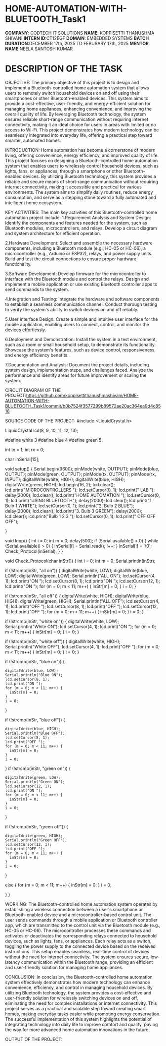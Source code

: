 # HOME-AUTOMATION-WITH-BLUETOOTH_Task1

**COMPANY**: CODTECH IT SOLUTIONS
**NAME**: KOPPISETTI THANUSHMA SHIVANI
**INTERN ID**:CT12EGF
**DOMAIN**: EMBEDDED SYSTEMS
**BATCH DURATION**:DECEMBER 17th, 2025 TO FEBURARY 17th, 2025
**MENTOR NAME**:NEELA SANTOSH KUMAR

# DESCRIPTION OF THE TASK

OBJECTIVE:
   The primary objective of this project is to design and implement a Bluetooth-controlled home automation system that allows users to remotely switch household devices on and off using their smartphones or other Bluetooth-enabled devices. This system aims to provide a cost-effective, user-friendly, and energy-efficient solution for managing home appliances, enhancing convenience, and improving the overall quality of life. By leveraging Bluetooth technology, the system ensures reliable short-range communication without requiring internet connectivity, making it an ideal choice for users in areas with limited or no access to Wi-Fi. This project demonstrates how modern technology can be seamlessly integrated into everyday life, offering a practical step toward smarter, automated homes.

INTRODUCTION:
   Home automation has become a cornerstone of modern living, offering convenience, energy efficiency, and improved quality of life. This project focuses on designing a Bluetooth-controlled home automation system that enables users to wirelessly control household devices, such as lights, fans, or appliances, through a smartphone or other Bluetooth-enabled devices. By utilizing Bluetooth technology, this system provides a reliable and secure means of short-range communication without requiring internet connectivity, making it accessible and practical for various environments. The system aims to simplify daily routines, reduce energy consumption, and serve as a stepping stone toward a fully automated and intelligent home ecosystem.

KEY ACTIVITIES:
The main key activities of this Bluetooth-controlled home automation project include:
1.Requirement Analysis and System Design:
Identify the components and features needed for the system, such as Bluetooth modules, microcontrollers, and relays.
Develop a circuit diagram and system architecture for efficient operation.

2.Hardware Development:
Select and assemble the necessary hardware components, including a Bluetooth module (e.g., HC-05 or HC-06), a microcontroller (e.g., Arduino or ESP32), relays, and power supply units.
Build and test the circuit connections to ensure proper hardware functionality.

3.Software Development:
Develop firmware for the microcontroller to interface with the Bluetooth module and control the relays.
Design and implement a mobile application or use existing Bluetooth controller apps to send commands to the system.

4.Integration and Testing:
Integrate the hardware and software components to establish a seamless communication channel.
Conduct thorough testing to verify the system's ability to switch devices on and off reliably.

5.User Interface Design:
Create a simple and intuitive user interface for the mobile application, enabling users to connect, control, and monitor the devices effortlessly.

6.Deployment and Demonstration:
Install the system in a test environment, such as a room or small household setup, to demonstrate its functionality.
Showcase the system's features, such as device control, responsiveness, and energy efficiency benefits.

7.Documentation and Analysis:
Document the project details, including system design, implementation steps, and challenges faced.
Analyze the performance and identify areas for future improvement or scaling the system.

CIRCUIT DIAGRAM OF THE PROJECT:https://github.com/koppisettithanushmashivani/HOME-AUTOMATION-WITH-BLUETOOTH_Task1/commit/b0b7524f3577299b89572ae20ac364ea9d4c8516



SOURCE CODE OF THE PROJECT:
#include <LiquidCrystal.h>

LiquidCrystal lcd(8, 9, 10, 11, 12, 13);

#define white 3
#define blue 4
#define green 5

int tx = 1;
int rx = 0;

char inSerial[15];

void setup() {
  Serial.begin(9600);
  pinMode(white, OUTPUT);
  pinMode(blue, OUTPUT);
  pinMode(green, OUTPUT);
  pinMode(tx, OUTPUT);
  pinMode(rx, INPUT);
  digitalWrite(white, HIGH);
  digitalWrite(blue, HIGH);
  digitalWrite(green, HIGH);
  lcd.begin(16, 2);
  lcd.clear();
  lcd.print("MICROCONTROLLERS ");
  lcd.setCursor(0, 1);
  lcd.print(" LAB ");
  delay(2000);
  lcd.clear();
  lcd.print("HOME AUTOMATION ");
  lcd.setCursor(0, 1);
  lcd.print("USING BLUETOOTH");
  delay(2000);
  lcd.clear();
  lcd.print("1. Bulb 1 WHITE");
  lcd.setCursor(0, 1);
  lcd.print("2. Bulb 2 BLUE");
  delay(2000);
  lcd.clear();
  lcd.print("3. Bulb 3 GREEN");
  delay(2000);
  lcd.clear();
  lcd.print("Bulb 1 2 3 ");
  lcd.setCursor(0, 1);
  lcd.print(" OFF OFF OFF");

}

void loop() {
  int i = 0;
  int m = 0;
  delay(500);
  if (Serial.available() > 0) {
    while (Serial.available() > 0) {
      inSerial[i] = Serial.read();
      i++;
    }
    inSerial[i] = '\0';
    Check_Protocol(inSerial);
  }
}



void Check_Protocol(char inStr[]) {
  int i = 0;
  int m = 0;
  Serial.println(inStr);

  if (!strcmp(inStr, "all on")) {
    digitalWrite(white, LOW);
    digitalWrite(blue, LOW);
    digitalWrite(green, LOW);
    Serial.println("ALL ON");
    lcd.setCursor(4, 1);
    lcd.print("ON ");
    lcd.setCursor(8, 1);
    lcd.print("ON ");
    lcd.setCursor(12, 1);
    lcd.print("ON ");
    for (m = 0; m < 11; m++) {
      inStr[m] = 0;
    }
    i = 0;
  }

  if (!strcmp(inStr, "all off")) {
    digitalWrite(white, HIGH);
    digitalWrite(blue, HIGH);
    digitalWrite(green, HIGH);
    Serial.println("ALL OFF");
    lcd.setCursor(4, 1);
    lcd.print("OFF ");
    lcd.setCursor(8, 1);
    lcd.print("OFF ");
    lcd.setCursor(12, 1);
    lcd.print("OFF ");
    for (m = 0; m < 11; m++) {
      inStr[m] = 0;
    }
    i = 0;
  }

  if (!strcmp(inStr, "white on")) {
    digitalWrite(white, LOW);
    Serial.println("White ON");
    lcd.setCursor(4, 1);
    lcd.print("ON ");
    for (m = 0; m < 11; m++) {
      inStr[m] = 0;
    }
    i = 0;
  }

  if (!strcmp(inStr, "white off")) {
    digitalWrite(white, HIGH);
    Serial.println("White OFF");
    lcd.setCursor(4, 1);
    lcd.print("OFF ");
    for (m = 0; m < 11; m++) {
      inStr[m] = 0;
    }
    i = 0;
  }

  if (!strcmp(inStr, "blue on")) {

    digitalWrite(blue, LOW);
    Serial.println("Blue ON");
    lcd.setCursor(8, 1);
    lcd.print("ON ");
    for (m = 0; m < 11; m++) {
      inStr[m] = 0;
    }
    i = 0;
  }

  if (!strcmp(inStr, "blue off")) {

    digitalWrite(blue, HIGH);
    Serial.println("Blue OFF");
    lcd.setCursor(8, 1);
    lcd.print("OFF ");
    for (m = 0; m < 11; m++) {
      inStr[m] = 0;
    }
    i = 0;
  }
  if (!strcmp(inStr, "green on")) {

    digitalWrite(green, LOW);
    Serial.println("Green ON");
    lcd.setCursor(12, 1);
    lcd.print("ON ");
    for (m = 0; m < 11; m++) {
      inStr[m] = 0;
    }
    i = 0;
  }

  if (!strcmp(inStr, "green off")) {

    digitalWrite(green, HIGH);
    Serial.println("Green OFF");
    lcd.setCursor(12, 1);
    lcd.print("OFF ");
    for (m = 0; m < 11; m++) {
      inStr[m] = 0;
    }
    i = 0;
  }

  else {
    for (m = 0; m < 11; m++) {
      inStr[m] = 0;
    }
    i = 0;

  }
}

WORKING:
  The Bluetooth-controlled home automation system operates by establishing a wireless connection between a user's smartphone or Bluetooth-enabled device and a microcontroller-based control unit. The user sends commands through a mobile application or Bluetooth controller app, which are transmitted to the control unit via the Bluetooth module (e.g., HC-05 or HC-06). The microcontroller processes these commands and activates or deactivates the corresponding relays connected to household devices, such as lights, fans, or appliances. Each relay acts as a switch, toggling the power supply to the connected device based on the received instructions. This setup enables seamless, real-time control of devices without the need for internet connectivity. The system ensures secure, low-latency communication within the Bluetooth range, providing an efficient and user-friendly solution for managing home appliances.

CONCLUSION:
  In conclusion, the Bluetooth-controlled home automation system effectively demonstrates how modern technology can enhance convenience, efficiency, and control in managing household devices. By utilizing Bluetooth technology, the system provides a cost-effective and user-friendly solution for wirelessly switching devices on and off, eliminating the need for complex installations or internet connectivity. This project serves as a practical and scalable step toward creating smart homes, making everyday tasks easier while promoting energy conservation. The successful implementation of this system highlights the potential of integrating technology into daily life to improve comfort and quality, paving the way for more advanced home automation innovations in the future.

OUTPUT OF THE PROJECT: 










